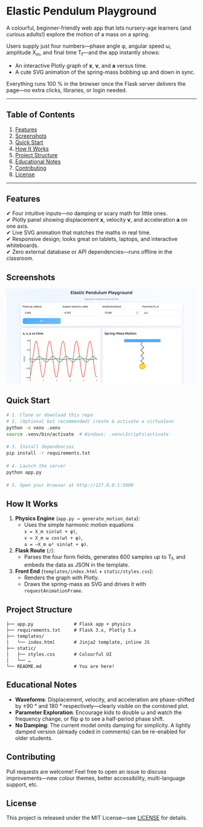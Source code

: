 # Elastic Pendulum Playground

A colourful, beginner-friendly web app that lets nursery-age learners (and curious adults!) explore the motion of a mass on a spring.

Users supply just four numbers—phase angle φ, angular speed ω, amplitude X<sub>m</sub>, and final time T<sub>f</sub>—and the app instantly shows:

* An interactive Plotly graph of **x**, **v**, and **a** versus time.
* A cute SVG animation of the spring-mass bobbing up and down in sync.

Everything runs 100 % in the browser once the Flask server delivers the page—no extra clicks, libraries, or login needed.

---

## Table of Contents
1. [Features](#features)  
2. [Screenshots](#screenshots)  
3. [Quick Start](#quick-start)  
4. [How It Works](#how-it-works)  
5. [Project Structure](#project-structure)  
6. [Educational Notes](#educational-notes)  
7. [Contributing](#contributing)  
8. [License](#license)

---

## Features
✔ Four intuitive inputs—no damping or scary math for little ones.  
✔ Plotly panel showing displacement **x**, velocity **v**, and acceleration **a** on one axis.  
✔ Live SVG animation that matches the maths in real time.  
✔ Responsive design; looks great on tablets, laptops, and interactive whiteboards.  
✔ Zero external database or API dependencies—runs offline in the classroom.

## Screenshots
![Elastic Pendulum Screenshot](static/a.png)

## Quick Start
```bash
# 1. Clone or download this repo
# 2. (Optional but recommended) create & activate a virtualenv
python -m venv .venv
source .venv/bin/activate  # Windows: .venv\Scripts\activate

# 3. Install dependencies
pip install -r requirements.txt

# 4. Launch the server
python app.py

# 5. Open your browser at http://127.0.0.1:5000
```

## How It Works
1. **Physics Engine** (`app.py → generate_motion_data`):
   * Uses the simple harmonic motion equations  
     `x = X_m sin(ωt + φ)`,  
     `v = X_m ω cos(ωt + φ)`,  
     `a = −X_m ω² sin(ωt + φ)`.
2. **Flask Route** (`/`):
   * Parses the four form fields, generates 600 samples up to T<sub>f</sub>, and embeds the data as JSON in the template.
3. **Front End** (`templates/index.html` + `static/styles.css`):
   * Renders the graph with Plotly.
   * Draws the spring-mass as SVG and drives it with `requestAnimationFrame`.

## Project Structure
```
├── app.py               # Flask app + physics
├── requirements.txt     # Flask 3.x, Plotly 5.x
├── templates/
│   └── index.html       # Jinja2 template, inline JS
├── static/
│   ├── styles.css       # Colourful UI
│   └── …
└── README.md            # You are here!
```

## Educational Notes
* **Waveforms**: Displacement, velocity, and acceleration are phase-shifted by ±90 ° and 180 ° respectively—clearly visible on the combined plot.
* **Parameter Exploration**: Encourage kids to double ω and watch the frequency change, or flip φ to see a half-period phase shift.
* **No Damping**: The current model omits damping for simplicity. A lightly damped version (already coded in comments) can be re-enabled for older students.

## Contributing
Pull requests are welcome! Feel free to open an issue to discuss improvements—new colour themes, better accessibility, multi-language support, etc.

## License
This project is released under the MIT License—see [LICENSE](LICENSE) for details.
